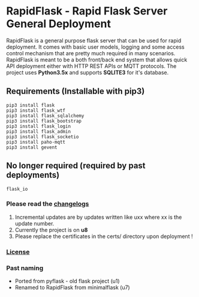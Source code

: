 # RapidFlask - Rapid Flask Server General Deployment
RapidFlask is a general purpose flask server that can be used for rapid deployment. It comes with basic user models,
logging and some access control mechanism that are pretty much required in many scenarios. RapidFlask is meant to be
a both front/back end system that allows quick API deployment either with HTTP REST APIs or MQTT protocols. The project uses **Python3.5x**
and supports **SQLITE3** for it's database.

## Requirements (Installable with pip3)

	pip3 install flask
	pip3 install flask_wtf
	pip3 install flask_sqlalchemy
	pip3 install flask_bootstrap
	pip3 install flask_login
	pip3 install flask_admin
	pip3 install flask_socketio
	pip3 install paho-mqtt
	pip3 install gevent

## No longer required (required by past deployments)

	flask_io


### Please read the [changelogs](changelogs.txt)

1. Incremental updates are by updates written like uxx where xx is the update number.
2. Currently the project is on __u8__
3. Please replace the certificates in the certs/ directory upon deployment !

### [License](LICENSE)

### Past naming
+ Ported from pyflask - old flask project (u1)
+ Renamed to RapidFlask from minimalflask (u7)

